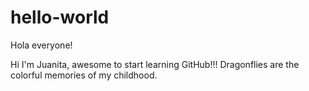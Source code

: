 # hello-world

Hola everyone!

Hi I'm Juanita, awesome to start learning GitHub!!!
Dragonflies are the colorful memories of my childhood.

